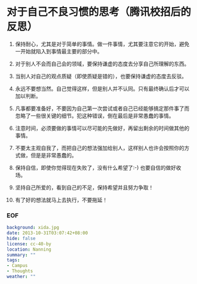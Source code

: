 对于自己不良习惯的思考（腾讯校招后的反思）
=======================

1. 保持耐心，尤其是对于简单的事情。做一件事情，尤其要注意它的开始，避免一开始就陷入到事情最主要的部分中。

2. 对于别人不会而自己会的领域，要保持谦虚的态度去分享自己所理解的东西。

3. 当别人对自己的观点质疑（即使质疑是错的），也要保持谦虚的态度去反驳。

4. 永远不要想当然。自己觉得这样，但是别人并不认同。只有最终确认后才可以加以判断。

5. 凡事都要准备好，不要因为自己第一次尝试或者自己已经能够搞定那件事了而忽略了一些很关键的细节。犯这种错误，倒在最后是非常愚蠢的事情。

6. 注意时间，必须要做的事情可以尽可能的先做好，再留出剩余的时间做其他的事情。

7. 不要太主观自我了，而把自己的想法强加给别人，这样别人也许会按照你的方式做，但是是非常愚蠢的。

8. 保持自信，即使你觉得现在失败了，没有什么希望了:-) 也要自信的做好收场。

9. 坚持自己所爱的，看到自己的不足，保持希望并且努力争取！

10. 有了好的想法就马上去执行，不要拖延！

### EOF
```yaml
background: xida.jpg
date: 2013-10-31T03:07:42+08:00
hide: false
license: cc-40-by
location: Nanning
summary: ""
tags:
- Campus
- Thoughts
weather: ""
```

